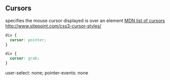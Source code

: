 
















## Cursors
specifies the mouse cursor displayed is over an element [MDN list of cursors](https://developer.mozilla.org/en-US/docs/Web/CSS/cursor)
http://www.sitepoint.com/css3-cursor-styles/
```css
div {
  cursor: pointer;
}

div {
  cursor: grab;
}
```
user-select: none;
pointer-events: none
